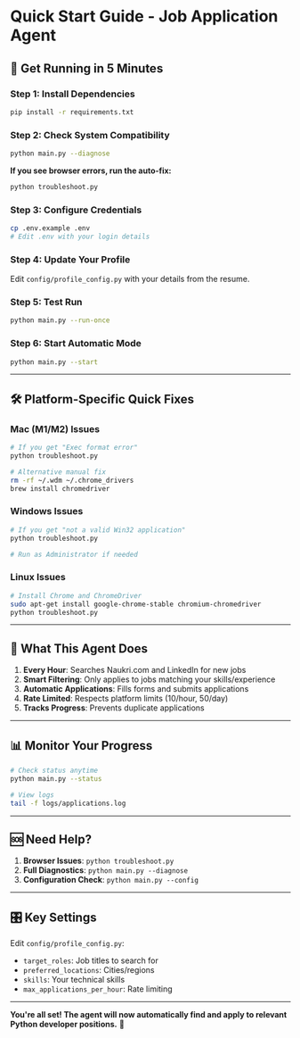 # Quick Start Guide - Job Application Agent

## 🚀 Get Running in 5 Minutes

### Step 1: Install Dependencies
```bash
pip install -r requirements.txt
```

### Step 2: Check System Compatibility
```bash
python main.py --diagnose
```

**If you see browser errors, run the auto-fix:**
```bash
python troubleshoot.py
```

### Step 3: Configure Credentials
```bash
cp .env.example .env
# Edit .env with your login details
```

### Step 4: Update Your Profile
Edit `config/profile_config.py` with your details from the resume.

### Step 5: Test Run
```bash
python main.py --run-once
```

### Step 6: Start Automatic Mode
```bash
python main.py --start
```

---

## 🛠️ Platform-Specific Quick Fixes

### Mac (M1/M2) Issues
```bash
# If you get "Exec format error"
python troubleshoot.py

# Alternative manual fix
rm -rf ~/.wdm ~/.chrome_drivers
brew install chromedriver
```

### Windows Issues
```bash
# If you get "not a valid Win32 application"
python troubleshoot.py

# Run as Administrator if needed
```

### Linux Issues
```bash
# Install Chrome and ChromeDriver
sudo apt-get install google-chrome-stable chromium-chromedriver
python troubleshoot.py
```

---

## 🎯 What This Agent Does

1. **Every Hour**: Searches Naukri.com and LinkedIn for new jobs
2. **Smart Filtering**: Only applies to jobs matching your skills/experience
3. **Automatic Applications**: Fills forms and submits applications
4. **Rate Limited**: Respects platform limits (10/hour, 50/day)
5. **Tracks Progress**: Prevents duplicate applications

---

## 📊 Monitor Your Progress

```bash
# Check status anytime
python main.py --status

# View logs
tail -f logs/applications.log
```

---

## 🆘 Need Help?

1. **Browser Issues**: `python troubleshoot.py`
2. **Full Diagnostics**: `python main.py --diagnose`
3. **Configuration Check**: `python main.py --config`

---

## 🎛️ Key Settings

Edit `config/profile_config.py`:
- `target_roles`: Job titles to search for
- `preferred_locations`: Cities/regions
- `skills`: Your technical skills
- `max_applications_per_hour`: Rate limiting

---

**You're all set! The agent will now automatically find and apply to relevant Python developer positions.** 🎉